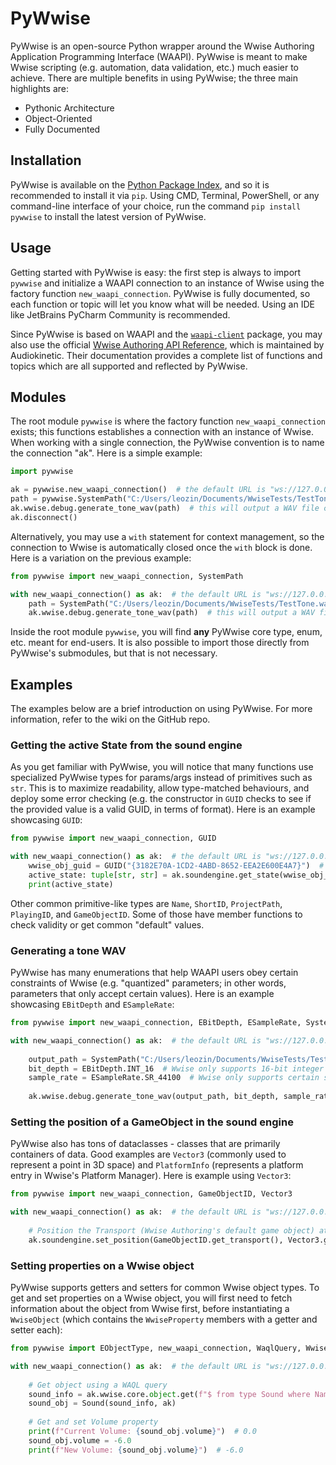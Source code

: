 # PyWwise

PyWwise is an open-source Python wrapper around the Wwise Authoring Application Programming Interface (WAAPI). PyWwise
is meant to make Wwise scripting (e.g. automation, data validation, etc.) much easier to achieve. There are multiple
benefits in using PyWwise; the three main highlights are:

- Pythonic Architecture
- Object-Oriented
- Fully Documented

## Installation

PyWwise is available on the [Python Package Index](https://pypi.org/project/pywwise/), and so it is recommended to
install it via `pip`. Using CMD,
Terminal, PowerShell, or any command-line interface of your choice, run the command `pip install pywwise` to install
the latest version of PyWwise.

## Usage

Getting started with PyWwise is easy: the first step is always to import `pywwise` and initialize a WAAPI connection to
an instance of Wwise using the factory function `new_waapi_connection`. PyWwise is fully documented, so each function
or topic will let you know what will be needed. Using an IDE like JetBrains PyCharm Community is recommended.

Since PyWwise is based on WAAPI and the [`waapi-client`](https://pypi.org/project/waapi-client/) package, you may also
use the
official [Wwise Authoring API Reference](https://www.audiokinetic.com/library/edge/?source=SDK&id=waapi_index.html),
which is maintained by Audiokinetic. Their documentation provides
a complete list of functions and topics which are all supported and reflected by PyWwise.

## Modules

The root module `pywwise` is where the factory function `new_waapi_connection` exists; this functions establishes a
connection with an instance of Wwise. When working with a single connection, the PyWwise convention is to name the
connection "ak". Here is a simple example:

```python
import pywwise

ak = pywwise.new_waapi_connection()  # the default URL is "ws://127.0.0.1:8080/waapi"
path = pywwise.SystemPath("C:/Users/leozin/Documents/WwiseTests/TestTone.wav")  # SystemPath is an alias of pathlib.Path
ak.wwise.debug.generate_tone_wav(path)  # this will output a WAV file containing a tone!
ak.disconnect()
```

Alternatively, you may use a `with` statement for context management, so the connection to Wwise is automatically closed
once the `with` block is done. Here is a variation on the previous example:

```python
from pywwise import new_waapi_connection, SystemPath

with new_waapi_connection() as ak:  # the default URL is "ws://127.0.0.1:8080/waapi"
    path = SystemPath("C:/Users/leozin/Documents/WwiseTests/TestTone.wav")  # SystemPath is an alias of pathlib.Path
    ak.wwise.debug.generate_tone_wav(path)  # this will output a WAV file containing a tone!
```

Inside the root module `pywwise`, you will find **any** PyWwise core type, enum, etc. meant for end-users. It is also
possible to import those directly from PyWwise's submodules, but that is not necessary.

## Examples

The examples below are a brief introduction on using PyWwise. For more information, refer to the wiki on the GitHub
repo.

### Getting the active State from the sound engine

As you get familiar with PyWwise, you will notice that many functions use specialized PyWwise types for params/args
instead of primitives such as `str`. This is to maximize readability, allow type-matched behaviours, and deploy some
error checking (e.g. the constructor in `GUID` checks to see if the provided value is a valid GUID, in terms of format).
Here is an example showcasing `GUID`:

```python
from pywwise import new_waapi_connection, GUID

with new_waapi_connection() as ak:  # the default URL is "ws://127.0.0.1:8080/waapi"
    wwise_obj_guid = GUID("{3182E70A-1CD2-4ABD-8652-EEA2E600E4A7}")  # if the GUID is invalid, a ValueError is thrown
    active_state: tuple[str, str] = ak.soundengine.get_state(wwise_obj_guid)  # the type hint is for readability only
    print(active_state)
```

Other common primitive-like types are `Name`, `ShortID`, `ProjectPath`, `PlayingID`, and `GameObjectID`. Some of those
have member functions to check validity or get common "default" values.

### Generating a tone WAV

PyWwise has many enumerations that help WAAPI users obey certain constraints of Wwise (e.g. "quantized" parameters; in
other words, parameters that only accept certain values). Here is an example showcasing `EBitDepth` and `ESampleRate`:

```python
from pywwise import new_waapi_connection, EBitDepth, ESampleRate, SystemPath

with new_waapi_connection() as ak:  # the default URL is "ws://127.0.0.1:8080/waapi"
    
    output_path = SystemPath("C:/Users/leozin/Documents/WwiseTests/TestTone.wav")
    bit_depth = EBitDepth.INT_16  # Wwise only supports 16-bit integer and 32-bit float; EBitDepth enumerates those options.
    sample_rate = ESampleRate.SR_44100  # Wwise only supports certain sample rates; ESampleRate enumerates all options.
    
    ak.wwise.debug.generate_tone_wav(output_path, bit_depth, sample_rate)
```

### Setting the position of a GameObject in the sound engine

PyWwise also has tons of dataclasses - classes that are primarily containers of data. Good examples are `Vector3`
(commonly used to represent a point in 3D space) and `PlatformInfo` (represents a platform entry in Wwise's Platform
Manager). Here is example using `Vector3`:

```python
from pywwise import new_waapi_connection, GameObjectID, Vector3

with new_waapi_connection() as ak:  # the default URL is "ws://127.0.0.1:8080/waapi"
    
    # Position the Transport (Wwise Authoring's default game object) at the world's origin (centre) point.
    ak.soundengine.set_position(GameObjectID.get_transport(), Vector3.get_zero(), Vector3.get_zero())
```

### Setting properties on a Wwise object

PyWwise supports getters and setters for common Wwise object types. To get and set properties on a Wwise object, you
will first need to fetch information about the object from Wwise first, before instantiating a `WwiseObject` (which
contains the `WwiseProperty` members with a getter and setter each):

```python
from pywwise import EObjectType, new_waapi_connection, WaqlQuery, WwiseObjectInfo, Sound

with new_waapi_connection() as ak:  # the default URL is "ws://127.0.0.1:8080/waapi"
    
    # Get object using a WAQL query
    sound_info = ak.wwise.core.object.get(f"$ from type Sound where Name = \"MySound\" take 1")[0]
    sound_obj = Sound(sound_info, ak)
    
    # Get and set Volume property
    print(f"Current Volume: {sound_obj.volume}")  # 0.0
    sound_obj.volume = -6.0
    print(f"New Volume: {sound_obj.volume}")  # -6.0
```
